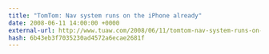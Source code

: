 ```yaml
---
title: "TomTom: Nav system runs on the iPhone already"
date: 2008-06-11 14:00:00 +0000
external-url: http://www.tuaw.com/2008/06/11/tomtom-nav-system-runs-on-the-iphone-already/
hash: 6b43eb3f7035230ad4572a6ecae2681f
---
```



